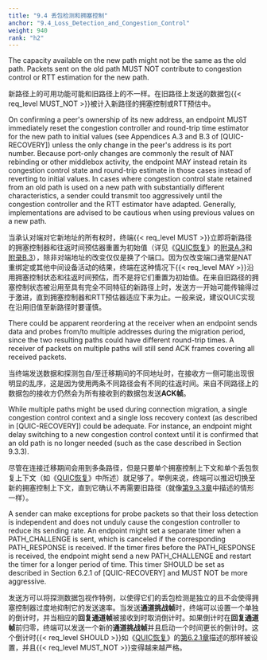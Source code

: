 ```yaml
---
title: "9.4 丢包检测和拥塞控制"
anchor: "9.4_Loss_Detection_and_Congestion_Control"
weight: 940
rank: "h2"
---
```


The capacity available on the new path might not be the same as the old path. Packets sent on the old path MUST NOT contribute to congestion control or RTT estimation for the new path.

新路径上的可用功能可能和旧路径上的不一样。在旧路径上发送的数据包{{< req_level MUST_NOT >}}被计入新路径的拥塞控制或RTT预估中。

On confirming a peer's ownership of its new address, an endpoint MUST immediately reset the congestion controller and round-trip time estimator for the new path to initial values (see Appendices A.3 and B.3 of [QUIC-RECOVERY]) unless the only change in the peer's address is its port number. Because port-only changes are commonly the result of NAT rebinding or other middlebox activity, the endpoint MAY instead retain its congestion control state and round-trip estimate in those cases instead of reverting to initial values. In cases where congestion control state retained from an old path is used on a new path with substantially different characteristics, a sender could transmit too aggressively until the congestion controller and the RTT estimator have adapted. Generally, implementations are advised to be cautious when using previous values on a new path.

当承认对端对它新地址的所有权时，终端{{< req_level MUST >}}立即将新路径的拥塞控制器和往返时间预估器重置为初始值（详见《[QUIC恢复]()》的[附录A.3]()和[附录B.3]()），除非对端地址的改变仅仅是换了个端口。因为仅改变端口通常是NAT重绑定或其他中间设备活动的结果，终端在这种情况下{{< req_level MAY >}}沿用拥塞控制状态和往返时间预估，而不是将它们重置为初始值。在来自旧路径的拥塞控制状态被沿用至具有完全不同特征的新路径上时，发送方一开始可能传输得过于激进，直到拥塞控制器和RTT预估器适应下来为止。一般来说，建议QUIC实现在沿用旧值至新路径时要谨慎。

There could be apparent reordering at the receiver when an endpoint sends data and probes from/to multiple addresses during the migration period, since the two resulting paths could have different round-trip times. A receiver of packets on multiple paths will still send ACK frames covering all received packets.

当终端发送数据和探测包自/至迁移期间的不同地址时，在接收方一侧可能出现很明显的乱序，这是因为使用两条不同路径会有不同的往返时间。来自不同路径上的数据包的接收方仍然会为所有接收到的数据包发送**ACK帧**。

While multiple paths might be used during connection migration, a single congestion control context and a single loss recovery context (as described in [QUIC-RECOVERY]) could be adequate. For instance, an endpoint might delay switching to a new congestion control context until it is confirmed that an old path is no longer needed (such as the case described in Section 9.3.3).

尽管在连接迁移期间会用到多条路径，但是只要单个拥塞控制上下文和单个丢包恢复上下文（如《[QUIC恢复]()》中所述）就足够了。举例来说，终端可以推迟切换至新的拥塞控制上下文，直到它确认不再需要旧路径（就像[第9.3.3章]()中描述的情形一样）。

A sender can make exceptions for probe packets so that their loss detection is independent and does not unduly cause the congestion controller to reduce its sending rate. An endpoint might set a separate timer when a PATH_CHALLENGE is sent, which is canceled if the corresponding PATH_RESPONSE is received. If the timer fires before the PATH_RESPONSE is received, the endpoint might send a new PATH_CHALLENGE and restart the timer for a longer period of time. This timer SHOULD be set as described in Section 6.2.1 of [QUIC-RECOVERY] and MUST NOT be more aggressive.

发送方可以将探测数据包视作特例，以使得它们的丢包检测是独立的且不会使得拥塞控制器过度地抑制它的发送速率。当发送**通道挑战帧**时，终端可以设置一个单独的倒计时，并当相应的**回复通道帧**被接收到时取消倒计时。如果倒计时在**回复通道帧**前归零，终端可以发送一个新的**通道挑战帧**并且启动一个时间更长的倒计时。这个倒计时{{< req_level SHOULD >}}如《[QUIC恢复]()》的[第6.2.1章]()描述的那样被设置，并且{{< req_level MUST_NOT >}}变得越来越严格。
